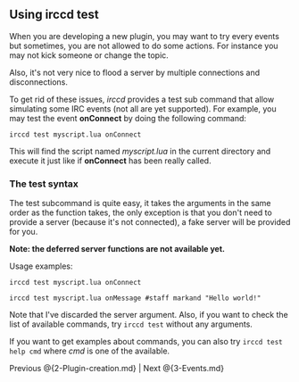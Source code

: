 ## Using irccd test

When you are developing a new plugin, you may want to try every events but
sometimes, you are not allowed to do some actions. For instance you may
not kick someone or change the topic.

Also, it's not very nice to flood a server by multiple connections and
disconnections.

To get rid of these issues, *irccd* provides a test sub command that allow
simulating some IRC events (not all are yet supported). For example, you
may test the event **onConnect** by doing the following command:

	irccd test myscript.lua onConnect

This will find the script named *myscript.lua* in the current directory and
execute it just like if **onConnect** has been really called.

### The test syntax

The test subcommand is quite easy, it takes the arguments in the same order
as the function takes, the only exception is that you don't need to provide
a server (because it's not connected), a fake server will be provided for you.

<strong>Note: the deferred server functions are not available yet.</strong>

Usage examples:

	irccd test myscript.lua onConnect

	irccd test myscript.lua onMessage #staff markand "Hello world!"

Note that I've discarded the server argument. Also, if you want to check the
list of available commands, try <code>irccd test</code> without any arguments.

If you want to get examples about commands, you can also try
<code>irccd test help cmd</code> where *cmd* is one of the available.

Previous @{2-Plugin-creation.md} | Next @{3-Events.md}

<!--- vim: set syntax=mkd: -->
